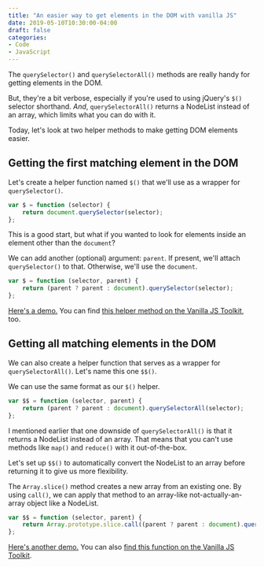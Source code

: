 ```yaml
---
title: "An easier way to get elements in the DOM with vanilla JS"
date: 2019-05-10T10:30:00-04:00
draft: false
categories:
- Code
- JavaScript
---
```


The `querySelector()` and `querySelectorAll()` methods are really handy for getting elements in the DOM.

But, they're a bit verbose, especially if you're used to using jQuery's `$()` selector shorthand. *And*, `querySelectorAll()` returns a NodeList instead of an array, which limits what you can do with it.

Today, let's look at two helper methods to make getting DOM elements easier.

## Getting the first matching element in the DOM

Let's create a helper function named `$()` that we'll use as a wrapper for `querySelector()`.

```js
var $ = function (selector) {
    return document.querySelector(selector);
};
```

This is a good start, but what if you wanted to look for elements inside an element other than the `document`?

We can add another (optional) argument: `parent`. If present, we'll attach `querySelector()` to that. Otherwise, we'll use the `document`.

```js
var $ = function (selector, parent) {
    return (parent ? parent : document).querySelector(selector);
};
```

[Here's a demo.](https://codepen.io/cferdinandi/pen/JVgOgo) You can find [this helper method on the Vanilla JS Toolkit](https://vanillajstoolkit.com/helpers/qs/), too.

## Getting all matching elements in the DOM

We can also create a helper function that serves as a wrapper for `querySelectorAll()`. Let's name this one `$$()`.

We can use the same format as our `$()` helper.

```js
var $$ = function (selector, parent) {
    return (parent ? parent : document).querySelectorAll(selector);
};
```

I mentioned earlier that one downside of `querySelectorAll()` is that it returns a NodeList instead of an array. That means that you can't use methods like `map()` and `reduce()` with it out-of-the-box.

Let's set up `$$()` to automatically convert the NodeList to an array before returning it to give us more flexibility.

The `Array.slice()` method creates a new array from an existing one. By using `call()`, we can apply that method to an array-like not-actually-an-array object like a NodeList.

```js
var $$ = function (selector, parent) {
    return Array.prototype.slice.call((parent ? parent : document).querySelectorAll(selector));
};
```

[Here's another demo.](https://codepen.io/cferdinandi/pen/pBMpoQ) You can also [find this function on the Vanilla JS Toolkit](https://vanillajstoolkit.com/helpers/qsa/).